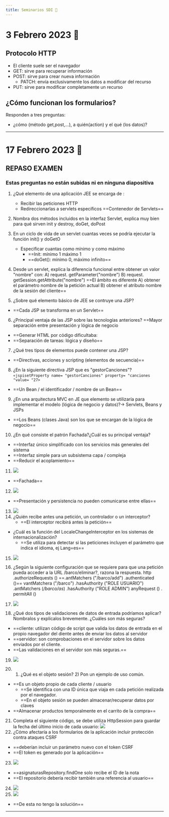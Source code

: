 ```yaml
---
title: Seminarios SDI 🧪
---
```

# 3 Febrero 2023 💊

## Protocolo HTTP
- El cliente suele ser el navegador
- GET: sirve para recuperar información
- POST: sirve para crear nueva información
	- PATCH: envía exclusivamente los datos a modificar del recurso
- PUT: sirve para modificar completamente un recurso

## ¿Cómo funcionan los formularios?
Responden a tres preguntas:
- ¿cómo (método get,post,...), a quién(action) y el qué (los datos)?

---
# 17 Febrero 2023 🥑
## REPASO EXAMEN
### Estas preguntas no están subidas ni en ninguna diapositiva
1. ¿Qué elemento de una aplicación JEE se encarga de :
	- Recibir las peticiones HTTP
	- Redireccionarlas a servlets específicos
			==Contenedor de Servlets==
	
2. Nombra dos métodos incluidos en la interfaz Servlet, explica muy bien para qué sirven
init y destroy, doGet, doPost

3. En un ciclo de vida de un servlet cuantas veces se podría ejecutar la función init() y doGetO
	- Especificar cuantas como mínimo y como máximo
		- ==Init: mínimo 1 máximo 1
		- ==doGet(): mínimo 0, máximo infinito==

4. Desde un servlet, explica la diferencia funcional entre obtener un valor "nombre" con:
 A) request. getParameter("nombre")
 B) request. getSession.getAttribute("nombre")
==El ámbito es diferente
 A) obtener el parámetro nombre de la petición actual
 B) obtener el atributo nombre de la sesión del cliente==

5. ¿Sobre qué elemento básico de JEE se contruye una JSP?
- ==Cada JSP se transforma en un Servlet==

6. ¿Principal ventaja de las JSP sobre las tecnologías anteriores?
==Mayor separación entre presentación y lógica de negocio
- ==Generar HTML por código dificultaba:
- ==Separación de tareas: lógica y diseño==

7. ¿Qué tres tipos de elementos puede contener una JSP?
- ==Directivas, acciones y scripting (elementos de secuencia)==

8. ¿En la siguiente directiva JSP que es "gestorCanciones"?
`«jspisetProperty name= "gestorCanciones" property= "canciones "value= "27>`
- ==Un Bean / el identificador / nombre de un Bean==

9. ¿En una arquitectura MVC en JE que elemento se utilizaría para implementar el modelo (lógica de negocio y datos)?-> Servlets, Beans y JSPs
- ==Los Beans (clases Java) son los que se encargan de la lógica de negocio==

10. ¿En qué consiste el patrón Fachada?¿Cuál es su principal ventaja?
- ==Interfaz único simplificado con los servicios más generales del sistema
- ==Interfaz simple para un subsistema capa / compleja
- ==Reducir el acoplamiento==

11. ![](img/Pasted%20image%2020230217163822.png|600)
- ==Fachada==

12. ![](img/Pasted%20image%2020230217164056.png|600)
- ==Presentación y persistencia no pueden comunicarse entre ellas==

13. ![](img/Pasted%20image%2020230217164159.png|600)
14. ¿Quién recibe antes una petición, un controlador o un interceptor?
	- ==El interceptor recibirá antes la petición==
- ¿Cuál es la función del LocaleChangeInterceptor en los sistemas de internacionalización?
	- ==Se utiliza para detectar si las peticiones incluyen el parámetro que indica el idioma, ej Lang=es==
15. ![](img/Pasted%20image%2020230217164639.png|600)
16. ¿Según la siguiente configuración que se requiere para que una petición pueda acceder a la URL /barco/eliminar?, razona la respuesta.
http .authorizeRequests ()
==.antMatchers ("/barco/add") .authenticated ()==
vantMatchera ("/barco") .hasAuthority ("ROLE USUARIO")
.antMatchers (*/barco/as*) .hasAuthority ("ROLE ADMIN")
anyRequest () . permitAlI ()

17. ![](img/Pasted%20image%2020230217164834.png|600)
18. ¿Qué dos tipos de validaciones de datos de entrada podríamos aplicar? Nombralos y explícalos brevemente. ¿Cuáles son más seguras?
- ==cliente: utilizan código de script que valida los datos de entrada en el propio navegador del diente antes de enviar los datos al servidor
- ==servidor: son comprobaciones en el servidor sobre los datos enviados por el cliente.
- ==Las validaciones en el servidor son más seguras.==

19. ![](img/Pasted%20image%2020230217165205.png)

20. 1) ¿Qué es el objeto sesión? 2) Pon un ejemplo de uso común.
- ==Es un objeto propio de cada cliente / usuario
	- ==Se identifica con una ID única que viaja en cada petición realizada por el navegador.
	- ==En el objeto sesión se pueden almacenar/recuperar datos por claves
- ==Almacenar productos temporalmente en el carrito de la compra==

21. Completa el siguiente código, se debe utiliza HttpSession para guardar la fecha del último inicio de cada usuario:
![](img/Pasted%20image%2020230217165522.png)
22. ¿Cómo afectaría a los formularios de la aplicación incluir protección contra ataques CSRF
- ==deberían incluir un parámetro nuevo con el token CSRF
- ==El token es generado por la aplicación==

23. ![](img/Pasted%20image%2020230217165803.png)
- ==asignaturasRepository.findOne solo recibe el ID de la nota
- ==El repositorio debería recibir también una referencia al usuario==

24. ![](img/Pasted%20image%2020230217165938.png)
26. ![](img/Pasted%20image%2020230217170015.png)
- ==De esta no tengo la solución==

---

